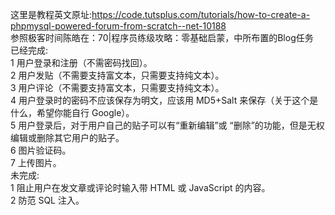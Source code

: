 这里是教程英文原址:https://code.tutsplus.com/tutorials/how-to-create-a-phpmysql-powered-forum-from-scratch--net-10188<br/>
参照极客时间陈皓在：70|程序员练级攻略：零基础启蒙，中所布置的Blog任务<br/>
已经完成:<br/>
1 用户登录和注册（不需密码找回）。<br/>
2 用户发贴（不需要支持富文本，只需要支持纯文本）。<br/>
3 用户评论（不需要支持富文本，只需要支持纯文本）。<br/>
4 用户登录时的密码不应该保存为明文，应该用 MD5+Salt 来保存（关于这个是什么，希望你能自行 Google）。<br/>
5 用户登录后，对于用户自己的贴子可以有“重新编辑”或 “删除”的功能，但是无权编辑或删除其它用户的贴子。<br/>
6 图片验证码。<br/>
7 上传图片。<br/>
未完成:<br/>
1 阻止用户在发文章或评论时输入带 HTML 或 JavaScript 的内容。<br/>
2 防范 SQL 注入。<br/>